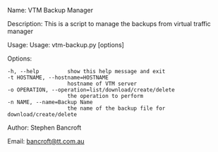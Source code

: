 Name: VTM Backup Manager 
  
Description: This is a script to manage the backups from virtual traffic manager
  
Usage: Usage: vtm-backup.py [options]

Options:

    -h, --help         show this help message and exit
    -t HOSTNAME, --hostname=HOSTNAME
                       hostname of VTM server
    -o OPERATION, --operation=list/download/create/delete
                       the operation to perform 
    -n NAME, --name=Backup Name
                       the name of the backup file for download/create/delete
                        
Author: Stephen Bancroft
  
Email:  bancroft@tt.com.au
